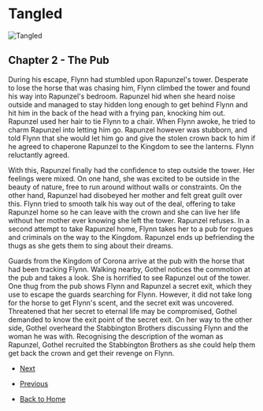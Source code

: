 # Tangled

![Tangled](https://ohmy.disney.com/wp-content/uploads/2013/07/Tangled-Header.jpg)

## Chapter 2 - The Pub


During his escape, Flynn had stumbled upon Rapunzel's tower. Desperate to lose the horse that was chasing him, Flynn climbed the tower and found his way into Rapunzel's bedroom. Rapunzel hid when she heard noise outside and managed to stay hidden long enough to get behind Flynn and hit him in the back of the head with a frying pan, knocking him out. Rapunzel used her hair to tie Flynn to a chair. When Flynn awoke, he tried to charm Rapunzel into letting him go. Rapunzel however was stubborn, and told Flynn that she would let him go and give the stolen crown back to him if he agreed to chaperone Rapunzel to the Kingdom to see the lanterns. Flynn reluctantly agreed.

With this, Rapunzel finally had the confidence to step outside the tower. Her feelings were mixed. On one hand, she was excited to be outside in the beauty of nature, free to run around without walls or constraints. On the other hand, Rapunzel had disobeyed her mother and felt great guilt over this. Flynn tried to smooth talk his way out of the deal, offering to take Rapunzel home so he can leave with the crown and she can live her life without her mother ever knowing she left the tower. Rapunzel refuses. In a second attempt to take Rapunzel home, Flynn takes her to a pub for rogues and criminals on the way to the Kingdom. Rapunzel ends up befriending the thugs as she gets them to sing about their dreams.

Guards from the Kingdom of Corona arrive at the pub with the horse that had been tracking Flynn. Walking nearby, Gothel notices the commotion at the pub and takes a look. She is horrified to see Rapunzel out of the tower. One thug from the pub shows Flynn and Rapunzel a secret exit, which they use to escape the guards searching for Flynn. However, it did not take long for the horse to get Flynn's scent, and the secret exit was uncovered. Threatened that her secret to eternal life may be compromised, Gothel demanded to know the exit point of the secret exit. On her way to the other side, Gothel overheard the Stabbington Brothers discussing Flynn and the woman he was with. Recognising the description of the woman as Rapunzel, Gothel recruited the Stabbington Brothers as she could help them get back the crown and get their revenge on Flynn.

* [Next](Chapter03.md)

* [Previous](Chapter01.md)

* [Back to Home](https://b00096684.github.io/github-story-2019/)